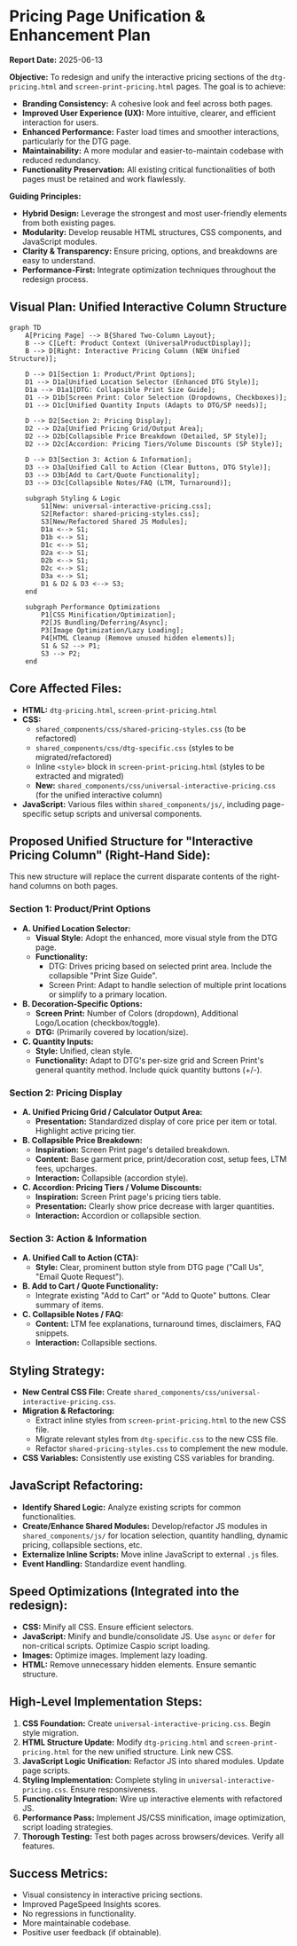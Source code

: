 # Pricing Page Unification & Enhancement Plan

**Report Date:** 2025-06-13

**Objective:**
To redesign and unify the interactive pricing sections of the `dtg-pricing.html` and `screen-print-pricing.html` pages. The goal is to achieve:
*   **Branding Consistency:** A cohesive look and feel across both pages.
*   **Improved User Experience (UX):** More intuitive, clearer, and efficient interaction for users.
*   **Enhanced Performance:** Faster load times and smoother interactions, particularly for the DTG page.
*   **Maintainability:** A more modular and easier-to-maintain codebase with reduced redundancy.
*   **Functionality Preservation:** All existing critical functionalities of both pages must be retained and work flawlessly.

**Guiding Principles:**
*   **Hybrid Design:** Leverage the strongest and most user-friendly elements from both existing pages.
*   **Modularity:** Develop reusable HTML structures, CSS components, and JavaScript modules.
*   **Clarity & Transparency:** Ensure pricing, options, and breakdowns are easy to understand.
*   **Performance-First:** Integrate optimization techniques throughout the redesign process.

## Visual Plan: Unified Interactive Column Structure

```mermaid
graph TD
    A[Pricing Page] --> B{Shared Two-Column Layout};
    B --> C[Left: Product Context (UniversalProductDisplay)];
    B --> D[Right: Interactive Pricing Column (NEW Unified Structure)];

    D --> D1[Section 1: Product/Print Options];
    D1 --> D1a[Unified Location Selector (Enhanced DTG Style)];
    D1a --> D1a1[DTG: Collapsible Print Size Guide];
    D1 --> D1b[Screen Print: Color Selection (Dropdowns, Checkboxes)];
    D1 --> D1c[Unified Quantity Inputs (Adapts to DTG/SP needs)];

    D --> D2[Section 2: Pricing Display];
    D2 --> D2a[Unified Pricing Grid/Output Area];
    D2 --> D2b[Collapsible Price Breakdown (Detailed, SP Style)];
    D2 --> D2c[Accordion: Pricing Tiers/Volume Discounts (SP Style)];

    D --> D3[Section 3: Action & Information];
    D3 --> D3a[Unified Call to Action (Clear Buttons, DTG Style)];
    D3 --> D3b[Add to Cart/Quote Functionality];
    D3 --> D3c[Collapsible Notes/FAQ (LTM, Turnaround)];

    subgraph Styling & Logic
        S1[New: universal-interactive-pricing.css];
        S2[Refactor: shared-pricing-styles.css];
        S3[New/Refactored Shared JS Modules];
        D1a <--> S1;
        D1b <--> S1;
        D1c <--> S1;
        D2a <--> S1;
        D2b <--> S1;
        D2c <--> S1;
        D3a <--> S1;
        D1 & D2 & D3 <--> S3;
    end

    subgraph Performance Optimizations
        P1[CSS Minification/Optimization];
        P2[JS Bundling/Deferring/Async];
        P3[Image Optimization/Lazy Loading];
        P4[HTML Cleanup (Remove unused hidden elements)];
        S1 & S2 --> P1;
        S3 --> P2;
    end
```

## Core Affected Files:
*   **HTML:** `dtg-pricing.html`, `screen-print-pricing.html`
*   **CSS:**
    *   `shared_components/css/shared-pricing-styles.css` (to be refactored)
    *   `shared_components/css/dtg-specific.css` (styles to be migrated/refactored)
    *   Inline `<style>` block in `screen-print-pricing.html` (styles to be extracted and migrated)
    *   **New:** `shared_components/css/universal-interactive-pricing.css` (for the unified interactive column)
*   **JavaScript:** Various files within `shared_components/js/`, including page-specific setup scripts and universal components.

## Proposed Unified Structure for "Interactive Pricing Column" (Right-Hand Side):

This new structure will replace the current disparate contents of the right-hand columns on both pages.

### Section 1: Product/Print Options
*   **A. Unified Location Selector:**
    *   **Visual Style:** Adopt the enhanced, more visual style from the DTG page.
    *   **Functionality:**
        *   DTG: Drives pricing based on selected print area. Include the collapsible "Print Size Guide".
        *   Screen Print: Adapt to handle selection of multiple print locations or simplify to a primary location.
*   **B. Decoration-Specific Options:**
    *   **Screen Print:** Number of Colors (dropdown), Additional Logo/Location (checkbox/toggle).
    *   **DTG:** (Primarily covered by location/size).
*   **C. Quantity Inputs:**
    *   **Style:** Unified, clean style.
    *   **Functionality:** Adapt to DTG's per-size grid and Screen Print's general quantity method. Include quick quantity buttons (+/-).

### Section 2: Pricing Display
*   **A. Unified Pricing Grid / Calculator Output Area:**
    *   **Presentation:** Standardized display of core price per item or total. Highlight active pricing tier.
*   **B. Collapsible Price Breakdown:**
    *   **Inspiration:** Screen Print page's detailed breakdown.
    *   **Content:** Base garment price, print/decoration cost, setup fees, LTM fees, upcharges.
    *   **Interaction:** Collapsible (accordion style).
*   **C. Accordion: Pricing Tiers / Volume Discounts:**
    *   **Inspiration:** Screen Print page's pricing tiers table.
    *   **Presentation:** Clearly show price decrease with larger quantities.
    *   **Interaction:** Accordion or collapsible section.

### Section 3: Action & Information
*   **A. Unified Call to Action (CTA):**
    *   **Style:** Clear, prominent button style from DTG page ("Call Us", "Email Quote Request").
*   **B. Add to Cart / Quote Functionality:**
    *   Integrate existing "Add to Cart" or "Add to Quote" buttons. Clear summary of items.
*   **C. Collapsible Notes / FAQ:**
    *   **Content:** LTM fee explanations, turnaround times, disclaimers, FAQ snippets.
    *   **Interaction:** Collapsible sections.

## Styling Strategy:
*   **New Central CSS File:** Create `shared_components/css/universal-interactive-pricing.css`.
*   **Migration & Refactoring:**
    *   Extract inline styles from `screen-print-pricing.html` to the new CSS file.
    *   Migrate relevant styles from `dtg-specific.css` to the new CSS file.
    *   Refactor `shared-pricing-styles.css` to complement the new module.
*   **CSS Variables:** Consistently use existing CSS variables for branding.

## JavaScript Refactoring:
*   **Identify Shared Logic:** Analyze existing scripts for common functionalities.
*   **Create/Enhance Shared Modules:** Develop/refactor JS modules in `shared_components/js/` for location selection, quantity handling, dynamic pricing, collapsible sections, etc.
*   **Externalize Inline Scripts:** Move inline JavaScript to external `.js` files.
*   **Event Handling:** Standardize event handling.

## Speed Optimizations (Integrated into the redesign):
*   **CSS:** Minify all CSS. Ensure efficient selectors.
*   **JavaScript:** Minify and bundle/consolidate JS. Use `async` or `defer` for non-critical scripts. Optimize Caspio script loading.
*   **Images:** Optimize images. Implement lazy loading.
*   **HTML:** Remove unnecessary hidden elements. Ensure semantic structure.

## High-Level Implementation Steps:
1.  **CSS Foundation:** Create `universal-interactive-pricing.css`. Begin style migration.
2.  **HTML Structure Update:** Modify `dtg-pricing.html` and `screen-print-pricing.html` for the new unified structure. Link new CSS.
3.  **JavaScript Logic Unification:** Refactor JS into shared modules. Update page scripts.
4.  **Styling Implementation:** Complete styling in `universal-interactive-pricing.css`. Ensure responsiveness.
5.  **Functionality Integration:** Wire up interactive elements with refactored JS.
6.  **Performance Pass:** Implement JS/CSS minification, image optimization, script loading strategies.
7.  **Thorough Testing:** Test both pages across browsers/devices. Verify all features.

## Success Metrics:
*   Visual consistency in interactive pricing sections.
*   Improved PageSpeed Insights scores.
*   No regressions in functionality.
*   More maintainable codebase.
*   Positive user feedback (if obtainable).